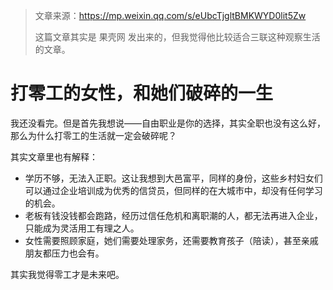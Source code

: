 > 文章来源：https://mp.weixin.qq.com/s/eUbcTjgltBMKWYD0lit5Zw
>
> 这篇文章其实是 果壳网 发出来的，但我觉得他比较适合三联这种观察生活的文章。

# 打零工的女性，和她们破碎的一生

我还没看完。但是首先我想说——自由职业是你的选择，其实全职也没有这么好，那么为什么打零工的生活就一定会破碎呢？

其实文章里也有解释：
- 学历不够，无法入正职。这让我想到大邑富平，同样的身份，这些乡村妇女们可以通过企业培训成为优秀的信贷员，但同样的在大城市中，却没有任何学习的机会。
- 老板有钱没钱都会跑路，经历过信任危机和离职潮的人，都无法再进入企业，只能成为灵活用工有理之人。
- 女性需要照顾家庭，她们需要处理家务，还需要教育孩子（陪读），甚至亲戚朋友都压力也会有。

其实我觉得零工才是未来吧。

